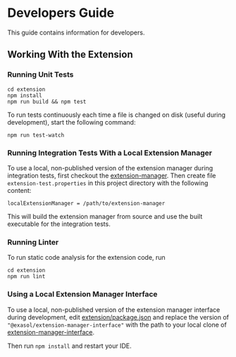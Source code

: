# Developers Guide

This guide contains information for developers.

## Working With the Extension

### Running Unit Tests

```shell
cd extension
npm install
npm run build && npm test
```

To run tests continuously each time a file is changed on disk (useful during development), start the following command:

```shell
npm run test-watch
```

### Running Integration Tests With a Local Extension Manager

To use a local, non-published version of the extension manager during integration tests, first checkout the [extension-manager](https://github.com/exasol/extension-manager). Then create file `extension-test.properties` in this project directory with the following content:

```properties
localExtensionManager = /path/to/extension-manager
```

This will build the extension manager from source and use the built executable for the integration tests.

### Running Linter

To run static code analysis for the extension code, run

```shell
cd extension
npm run lint
```

### Using a Local Extension Manager Interface

To use a local, non-published version of the extension manager interface during development, edit [extension/package.json](../../extension/package.json) and replace the version of `"@exasol/extension-manager-interface"` with the path to your local clone of [extension-manager-interface](https://github.com/exasol/extension-manager-interface).

Then run `npm install` and restart your IDE.

